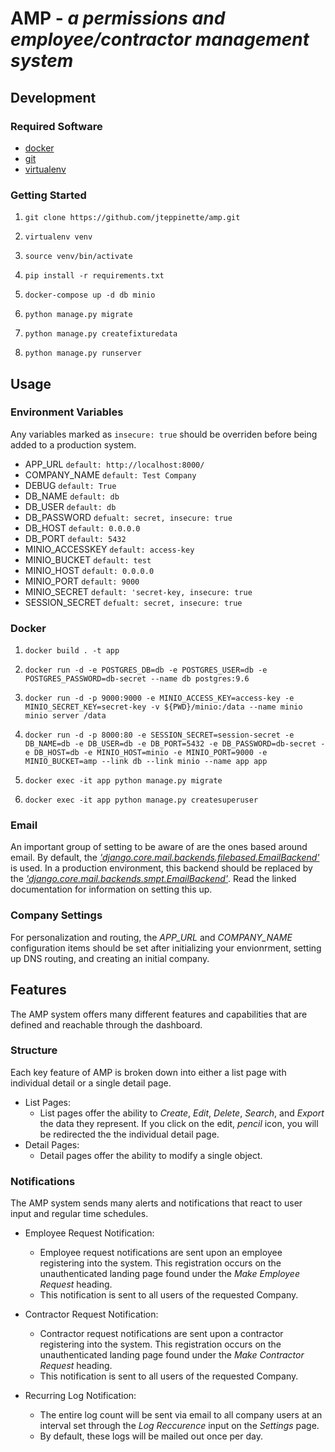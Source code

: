 # AMP - *a permissions and employee/contractor management system*

## Development

### Required Software

* [docker](https://docs.docker.com/)
* [git](https://git-scm.com/)
* [virtualenv](https://virtualenv.pypa.io/en/stable/)

### Getting Started

1. `git clone https://github.com/jteppinette/amp.git`

2. `virtualenv venv`

3. `source venv/bin/activate`

4. `pip install -r requirements.txt`

5. `docker-compose up -d db minio`

6. `python manage.py migrate`

7. `python manage.py createfixturedata`

8. `python manage.py runserver`

## Usage

### Environment Variables

Any variables marked as `insecure: true` should be overriden before being added to a production system.

* APP_URL         `default: http://localhost:8000/`
* COMPANY_NAME    `default: Test Company`
* DEBUG           `default: True`
* DB_NAME         `default: db`
* DB_USER         `default: db`
* DB_PASSWORD     `defualt: secret, insecure: true`
* DB_HOST         `default: 0.0.0.0`
* DB_PORT         `default: 5432`
* MINIO_ACCESSKEY `default: access-key`
* MINIO_BUCKET    `default: test`
* MINIO_HOST      `default: 0.0.0.0`
* MINIO_PORT      `default: 9000`
* MINIO_SECRET    `default: 'secret-key, insecure: true`
* SESSION_SECRET  `defualt: secret, insecure: true`

### Docker

1. `docker build . -t app`

2. `docker run
      -d
      -e POSTGRES_DB=db
      -e POSTGRES_USER=db
      -e POSTGRES_PASSWORD=db-secret
      --name db
      postgres:9.6`

3. `docker run
      -d
      -p 9000:9000
      -e MINIO_ACCESS_KEY=access-key
      -e MINIO_SECRET_KEY=secret-key
      -v ${PWD}/minio:/data
      --name minio
      minio server /data`

4. `docker run
      -d
      -p 8000:80
      -e SESSION_SECRET=session-secret
      -e DB_NAME=db
      -e DB_USER=db
      -e DB_PORT=5432
      -e DB_PASSWORD=db-secret
      -e DB_HOST=db
      -e MINIO_HOST=minio
      -e MINIO_PORT=9000
      -e MINIO_BUCKET=amp
      --link db
      --link minio
      --name app
      app`

4. `docker exec -it app python manage.py migrate`

5. `docker exec -it app python manage.py createsuperuser`

### Email

An important group of setting to be aware of are the ones based around email.
By default, the [_'django.core.mail.backends.filebased.EmailBackend'_](https://docs.djangoproject.com/en/1.8/topics/email/#file-backend) is used.
In a production environment, this backend should be replaced by the [_'django.core.mail.backends.smpt.EmailBackend'_](https://docs.djangoproject.com/en/1.8/topics/email/#smtp-backend).
Read the linked documentation for information on setting this up.

### Company Settings

For personalization and routing, the *APP_URL* and *COMPANY_NAME* configuration items should be set after initializing your envionrment, setting up DNS routing, and creating an initial company.

## Features

The AMP system offers many different features and capabilities that are defined and reachable through the dashboard.

### Structure

Each key feature of AMP is broken down into either a list page with individual detail or a single detail page.

* List Pages:
    * List pages offer the ability to _Create_, _Edit_, _Delete_, _Search_, and _Export_ the data they represent. If you click on the edit, _pencil_ icon, you will be redirected the the individual detail page.
* Detail Pages:
    * Detail pages offer the ability to modify a single object.

### Notifications

The AMP system sends many alerts and notifications that react to user input and regular time schedules.

* Employee Request Notification: 
    * Employee request notifications are sent upon an employee registering into the system. This registration occurs on the unauthenticated landing page found under the _Make Employee Request_ heading.
    * This notification is sent to all users of the requested Company.

* Contractor Request Notification: 
    * Contractor request notifications are sent upon a contractor registering into the system. This registration occurs on the unauthenticated landing page found under the _Make Contractor Request_ heading.
    * This notification is sent to all users of the requested Company.

* Recurring Log Notification:
    * The entire log count will be sent via email to all company users at an interval set through the _Log Reccurence_ input on the _Settings_ page.
    * By default, these logs will be mailed out once per day.
